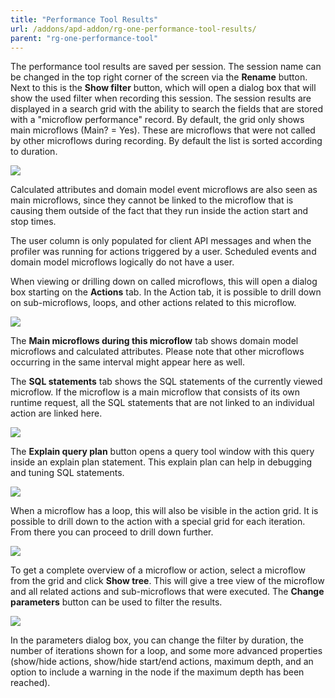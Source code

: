 ```yaml
---
title: "Performance Tool Results"
url: /addons/apd-addon/rg-one-performance-tool-results/
parent: "rg-one-performance-tool"
---
```

The performance tool results are saved per session. The session name can be changed in the top right corner of the screen via the **Rename** button. Next to this is the **Show filter** button, which will open a dialog box that will show the used filter when recording this session. The session results are displayed in a search grid with the ability to search the fields that are stored with a "microflow performance" record. By default, the grid only shows main microflows (Main? = Yes). These are microflows that were not called by other microflows during recording. By default the list is sorted according to duration. 

![](/attachments/addons/apd-addon/rg-apd/rg-one-apm/rg-one-performance-tool/rg-one-performance-tool-results/Recorded_Session_Details.png)

Calculated attributes and domain model event microflows are also seen as main microflows, since they cannot be linked to the microflow that is causing them outside of the fact that they run inside the action start and stop times.

The user column is only populated for client API messages and when the profiler was running for actions triggered by a user. Scheduled events and domain model microflows logically do not have a user.

When viewing or drilling down on called microflows, this will open a dialog box starting on the **Actions** tab. In the Action tab, it is possible to drill down on sub-microflows, loops, and other actions related to this microflow. 

![](/attachments/addons/apd-addon/rg-apd/rg-one-apm/rg-one-performance-tool/rg-one-performance-tool-results/Microflow_Actions_Tab.png)

The **Main microflows during this microflow** tab shows domain model microflows and calculated attributes. Please note that other microflows occurring in the same interval might appear here as well.

The **SQL statements** tab shows the SQL statements of the currently viewed microflow. If the microflow is a main microflow that consists of its own runtime request, all the SQL statements that are not linked to an individual action are linked here.

![](/attachments/addons/apd-addon/rg-apd/rg-one-apm/rg-one-performance-tool/rg-one-performance-tool-results/Action_SQL_Statements.png) 

The **Explain query plan** button opens a query tool window with this query inside an explain plan statement. This explain plan can help in debugging and tuning SQL statements.

![](/attachments/addons/apd-addon/rg-apd/rg-one-apm/rg-one-performance-tool/rg-one-performance-tool-results/Explain_query_plan.png) 

When a microflow has a loop, this will also be visible in the action grid. It is possible to drill down to the action with a special grid for each iteration. From there you can proceed to drill down further.

![](/attachments/addons/apd-addon/rg-apd/rg-one-apm/rg-one-performance-tool/rg-one-performance-tool-results/Loop_Action.png)

To get a complete overview of a microflow or action, select a microflow from the grid and click **Show tree**. This will give a tree view of the microflow and all related actions and sub-microflows that were executed. The **Change parameters** button can be  used to filter the results.

![](/attachments/addons/apd-addon/rg-apd/rg-one-apm/rg-one-performance-tool/rg-one-performance-tool-results/Tree_View.png)

In the parameters dialog box, you can change the filter by duration, the number of iterations shown for a loop, and some more advanced properties (show/hide actions, show/hide start/end actions, maximum depth, and an option to include a warning in the node if the maximum depth has been reached).
